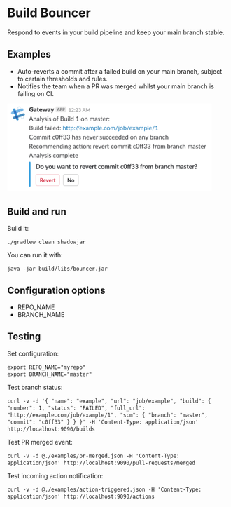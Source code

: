 Build Bouncer
=============

Respond to events in your build pipeline and keep your main branch stable.

## Examples

* Auto-reverts a commit after a failed build on your main branch, subject to certain thresholds and rules. 
* Notifies the team when a PR was merged whilst your main branch is failing on CI.

<img alt="Analysis recommends revert" src="https://github.com/outofcoffee/build-bouncer/raw/master/docs/img/build_analysis_revert.png" width="467">

## Build and run

Build it:

	./gradlew clean shadowjar

You can run it with:

	java -jar build/libs/bouncer.jar

## Configuration options

* REPO_NAME
* BRANCH_NAME

## Testing

Set configuration:

    export REPO_NAME="myrepo"
    export BRANCH_NAME="master"

Test branch status:

    curl -v -d '{ "name": "example", "url": "job/example", "build": { "number": 1, "status": "FAILED", "full_url": "http://example.com/job/example/1", "scm": { "branch": "master", "commit": "c0ff33" } } }' -H 'Content-Type: application/json' http://localhost:9090/builds

Test PR merged event:

    curl -v -d @./examples/pr-merged.json -H 'Content-Type: application/json' http://localhost:9090/pull-requests/merged

Test incoming action notification:

    curl -v -d @./examples/action-triggered.json -H 'Content-Type: application/json' http://localhost:9090/actions
